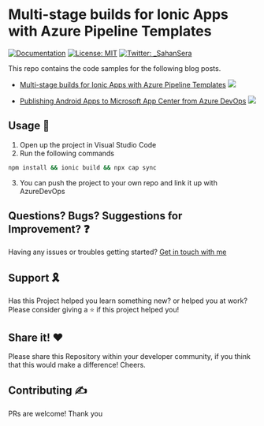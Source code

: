 # Multi-stage builds for Ionic Apps with Azure Pipeline Templates

[![Documentation](https://img.shields.io/badge/documentation-yes-brightgreen.svg)](sahansera.dev)
[![License: MIT](https://img.shields.io/badge/License-MIT-yellow.svg)](#)
[![Twitter: _SahanSera](https://img.shields.io/twitter/follow/_SahanSera.svg?style=social)](https://twitter.com/_SahanSera)

This repo contains the code samples for the following blog posts.

 - [Multi-stage builds for Ionic Apps with Azure Pipeline Templates](https://sahansera.dev/multi-stage-builds-with-azure-pipelines-ionic/)
![](https://sahansera.dev/static/bae2960ee9ab6d889a814e6099c8aa99/29007/multi-stage-builds-with-azure-pipelines-ionic-0.png)

 - [Publishing Android Apps to Microsoft App Center from Azure DevOps](https://sahansera.dev/publishing-android-apps-to-microsoft-appcenter/)
![](https://sahansera.dev/static/cf8523b7f8c99e1590a8c36b89f7da7a/cb9ea/publishing-android-apps-to-microsoft-appcenter-0-1.jpg)

## Usage 🚀

1. Open up the project in Visual Studio Code
2. Run the following commands

```sh
npm install && ionic build && npx cap sync
```
3. You can push the project to your own repo and link it up with AzureDevOps

## Questions? Bugs? Suggestions for Improvement? ❓

Having any issues or troubles getting started? [Get in touch with me](https://sahansera.dev/contact/) 

## Support 🎗

Has this Project helped you learn something new? or helped you at work? Please consider giving a ⭐️ if this project helped you!

## Share it! ❤️

Please share this Repository within your developer community, if you think that this would make a difference! Cheers.

## Contributing ✍️

PRs are welcome! Thank you
